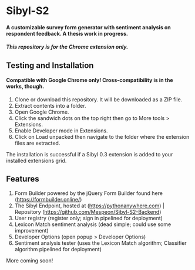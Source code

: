 # Sibyl-S2
#### A customizable survey form generator with sentiment analysis on respondent feedback. A thesis work in progress.
##### This repository is for the Chrome extension only.
## Testing and Installation
#### Compatible with Google Chrome only! Cross-compatibility is in the works, though.
1. Clone or download this repository. It will be downloaded as a ZIP file.
2. Extract contents into a folder.
3. Open Google Chrome.
4. Click the sandwich dots on the top right then go to More tools > Extensions.
5. Enable Developer mode in Extensions.
6. Click on Load unpacked then navigate to the folder where the extension files are extracted.

The installation is successful if a Sibyl 0.3 extension is added to your installed extensions grid.

## Features
1. Form Builder powered by the jQuery Form Builder found here (https://formbuilder.online/)
2. The Sibyl Endpoint, hosted at (https://pythonanywhere.com) | Repository (https://github.com/Mespeon/Sibyl-S2-Backend)
3. User registry (register only; sign in pipelined for deployment)
4. Lexicon Match sentiment analysis (dead simple; could use some improvement)
5. Developer Options (open popup > Developer Options)
6. Sentiment analysis tester (uses the Lexicon Match algorithm; Classifier algorithm pipelined for deployment)

More coming soon!
